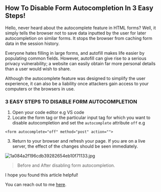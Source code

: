 ## How To Disable Form Autocompletion In 3 Easy Steps!

Hello, never heard about the autocomplete feature in HTML forms? Well, it simply tells the browser not to save data inputted by the user for later autocompletion on similar forms. It stops the browser from caching form data in the session history.

Everyone hates filling in large forms, and autofill makes life easier by populating common fields. However, autofill can give rise to a serious privacy vulnerability; a website can easily obtain far more personal details than a user would wish to share.

Although the autocomplete feature was designed to simplify the user experience, it can also be a liability once attackers gain access to your computers or the browsers in use.

### 3 EASY STEPS TO DISABLE FORM AUTOCOMPLETION

1. Open your code editor e.g VS code
2. Locate the form tag or the particular input tag for which you want to disable autocompletion and set the ```autocomplete``` attribute ```off``` e.g
```
<form autocomplete="off" method="post" action="">
``` 
3. Return to your browser and refresh your page. If you are on a live server, the effect of the changes should be seen immediately.

![1a084a2f196cdb39282654eb10f71133.jpg](https://cdn.hashnode.com/res/hashnode/image/upload/v1632325287708/sdiVZUoG4.jpeg)

> Before and After disabling form autocompletion.


I hope you found this article helpful!

You can reach out to me [here](https://wa.me/qr/OLKME5PD4JBJE1). 



